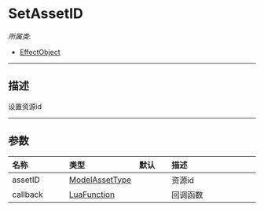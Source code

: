 # SetAssetID

*所属类*:
* [EffectObject](/Api/Classes/Effect/EffectObject.md)
------------------------------------------------------------------------------------------
## 描述

设置资源id

------------------------------------------------------------------------------------------
## 参数

|<div style="width:100px">名称</div>|<div style="width:100px">类型</div>|<div style="width:50px">默认</div>|<div style="width:350px">描述</div>|
|:---|:---|:---|:---|
|assetID|[ModelAssetType](/Api/DataType/ModelAssetType.md)||资源id|
|callback|[LuaFunction](/Api/Enums/LuaFunction.md)||回调函数|
